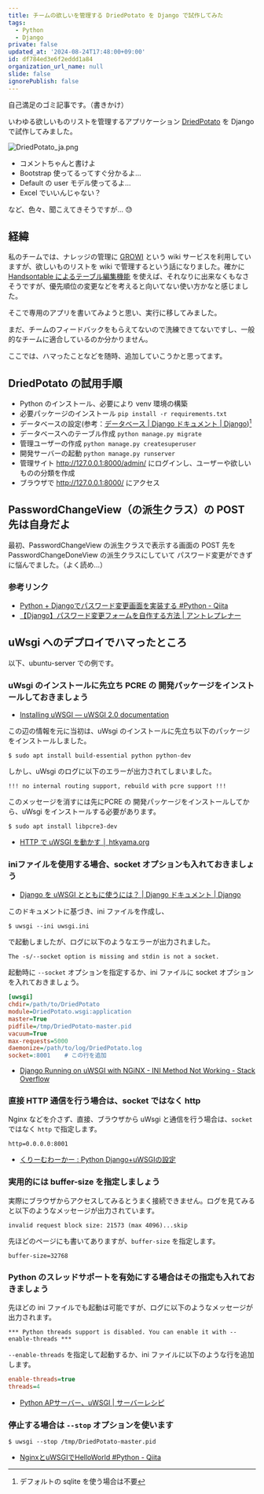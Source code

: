 ```yaml
---
title: チームの欲しいを管理する DriedPotato を Django で試作してみた
tags:
  - Python
  - Django
private: false
updated_at: '2024-08-24T17:48:00+09:00'
id: df784ed3e6f2eddd1a84
organization_url_name: null
slide: false
ignorePublish: false
---
```

自己満足のゴミ記事です。（書きかけ）

いわゆる欲しいものリストを管理するアプリケーション [DriedPotato](https://github.com/yasumichi/DriedPotato) を Django で試作してみました。

![DriedPotato_ja.png](https://qiita-image-store.s3.ap-northeast-1.amazonaws.com/0/36738/65a3f3c7-a92f-545b-5b9f-bfbd3a605b49.png)

- コメントちゃんと書けよ
- Bootstrap 使ってるってすぐ分かるよ…
- Default の user モデル使ってるよ…
- Excel でいいんじゃない？

など、色々、聞こえてきそうですが… :sweat:

## 経緯

私のチームでは、ナレッジの管理に [GROWI](https://growi.org/ja/) という wiki サービスを利用していますが、欲しいものリストを wiki で管理するという話になりました。確かに[Handsontable によるテーブル編集機能](https://docs.growi.org/ja/guide/features/table.html) を使えば、それなりに出来なくもなさそうですが、優先順位の変更などを考えると向いてない使い方かなと感じました。

そこで専用のアプリを書いてみようと思い、実行に移してみました。

まだ、チームのフィードバックをもらえてないので洗練できてないですし、一般的なチームに適合しているのか分かりません。

ここでは、ハマったことなどを随時、追加していこうかと思ってます。

## DriedPotato の試用手順

- Python のインストール、必要により venv 環境の構築
- 必要パッケージのインストール `pip install -r requirements.txt`
- データベースの設定(参考：[データベース | Django ドキュメント | Django](https://docs.djangoproject.com/ja/5.0/ref/databases/))[^1]
- データベースへのテーブル作成 `python manage.py migrate`
- 管理ユーザーの作成 `python manage.py createsuperuser`
- 開発サーバーの起動 `python manage.py runserver`
- 管理サイト http://127.0.0.1:8000/admin/ にログインし、ユーザーや欲しいものの分類を作成
- ブラウザで http://127.0.0.1:8000/ にアクセス

[^1]: デフォルトの sqlite を使う場合は不要

## PasswordChangeView（の派生クラス）の POST 先は自身だよ

最初、PasswordChangeView の派生クラスで表示する画面の POST 先を PasswordChangeDoneView の派生クラスにしていて パスワード変更ができずに悩んでました。（よく読め…）

### 参考リンク

- [Python + Djangoでパスワード変更画面を実装する #Python - Qiita](https://qiita.com/t-iguchi/items/67430e164de0e6701dc8)
- [【Django】パスワード変更フォームを自作する方法 | アントレプレナー](https://kosuke-space.com/django-password-change)

## uWsgi へのデプロイでハマったところ

以下、ubuntu-server での例です。

### uWsgi のインストールに先立ち PCRE の 開発パッケージをインストールしておきましょう

- [Installing uWSGI — uWSGI 2.0 documentation](https://uwsgi-docs.readthedocs.io/en/latest/Install.html)

この辺の情報を元に当初は、uWsgi のインストールに先立ち以下のパッケージをインストールしました。

```
$ sudo apt install build-essential python python-dev
```

しかし、uWsgi のログに以下のエラーが出力されてしまいました。

```
!!! no internal routing support, rebuild with pcre support !!!
```

このメッセージを消すには先にPCRE の 開発パッケージをインストールしてから、uWsgi をインストールする必要があります。

```
$ sudo apt install libpcre3-dev
```

- [HTTP で uWSGI を動かす │ htkyama.org](https://www.htkyama.org/netbsd/uwsgi.html)

### iniファイルを使用する場合、socket オプションも入れておきましょう

- [Django を uWSGI とともに使うには？ | Django ドキュメント | Django](https://docs.djangoproject.com/ja/5.0/howto/deployment/wsgi/uwsgi/)

このドキュメントに基づき、ini ファイルを作成し、

```
$ uwsgi --ini uwsgi.ini
```

で起動しましたが、ログに以下のようなエラーが出力されました。

```
The -s/--socket option is missing and stdin is not a socket.
```

起動時に `--socket` オプションを指定するか、ini ファイルに socket オプションを入れておきましょう。

```ini
[uwsgi]
chdir=/path/to/DriedPotato
module=DriedPotato.wsgi:application
master=True
pidfile=/tmp/DriedPotato-master.pid
vacuum=True
max-requests=5000
daemonize=/path/to/log/DriedPotato.log
socket=:8001    # この行を追加
```

- [Django Running on uWSGI with NGiNX - INI Method Not Working - Stack Overflow](https://stackoverflow.com/questions/31147641/django-running-on-uwsgi-with-nginx-ini-method-not-working)

### 直接 HTTP 通信を行う場合は、socket ではなく http

Nginx などを介さず、直接、ブラウザから uWsgi と通信を行う場合は、`socket` ではなく `http` で指定します。

```
http=0.0.0.0:8001
```

- [くりーむわーかー : Python Django+uWSGIの設定](https://cream-worker.blog.jp/archives/1078251491.html)

### 実用的には buffer-size を指定しましょう

実際にブラウザからアクセスしてみるとうまく接続できません。ログを見てみると以下のようなメッセージが出力されています。

```
invalid request block size: 21573 (max 4096)...skip
```

先ほどのページにも書いてありますが、`buffer-size` を指定します。

```
buffer-size=32768
```

### Python のスレッドサポートを有効にする場合はその指定も入れておきましょう

先ほどの ini ファイルでも起動は可能ですが、ログに以下のようなメッセージが出力されます。

```
*** Python threads support is disabled. You can enable it with --enable-threads ***
```

`--enable-threads` を指定して起動するか、ini ファイルに以下のような行を追加します。

```ini
enable-threads=true
threads=4
```

- [Python APサーバー、uWSGI | サーバーレシピ](https://server-recipe.com/3736/)

### 停止する場合は `--stop` オプションを使います

```
$ uwsgi --stop /tmp/DriedPotato-master.pid
```

- [NginxとuWSGIでHelloWorld #Python - Qiita](https://qiita.com/koyoru1214/items/57461b920dfc11f67683)


